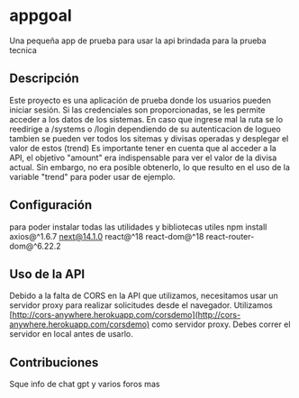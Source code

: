 # appgoal

Una pequeña app de prueba para usar la api brindada para la prueba tecnica
## Descripción

Este proyecto es una aplicación de prueba donde los usuarios pueden iniciar sesión. Si las credenciales son proporcionadas, se les permite acceder a los datos de los sistemas.
En caso que ingrese mal la ruta se lo reedirige a /systems o /login dependiendo de su autenticacion de logueo
tambien se pueden ver todos los sitemas y divisas operadas y desplegar el valor de estos (trend)
Es importante tener en cuenta que al acceder a la API, el objetivo "amount" era indispensable para ver el valor de la divisa actual. Sin embargo, no era posible obtenerlo, lo que resulto en el uso de la variable "trend" para poder usar de ejemplo.
## Configuración
para poder instalar todas las utilidades y bibliotecas utiles
npm install axios@^1.6.7 next@14.1.0 react@^18 react-dom@^18 react-router-dom@^6.22.2


## Uso de la API

Debido a la falta de CORS en la API que utilizamos, necesitamos usar un servidor proxy para realizar solicitudes desde el navegador. Utilizamos [http://cors-anywhere.herokuapp.com/corsdemo](http://cors-anywhere.herokuapp.com/corsdemo) como servidor proxy.
Debes correr el servidor en local antes de usarlo.

## Contribuciones

Sque info de chat gpt y varios foros mas


